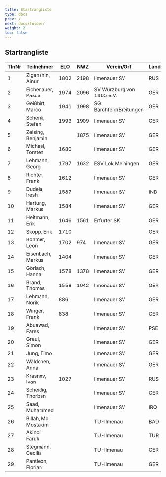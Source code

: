 ```yaml
---
title: Startrangliste   
type: docs
prev: /
next: docs/folder/
weight: 2
toc: false
---
```


## Startrangliste
| TlnNr | Teilnehmer          | ELO  | NWZ  | Verein/Ort                | Land | Geburt | FideKenn. | PKZ      |
|-------|---------------------|------|------|----------------------------|------|--------|-----------|----------|
| 1     | Ziganshin, Ainur    | 1802 | 2198 | Ilmenauer SV               | RUS  | 1998   | 34111872  | 10776775 |
| 2     | Eichenauer, Pascal  | 1974 | 2096 | SV Würzburg von 1865 e.V.  | GER  | 1999   | 12991848  | 10276112 |
| 3     | Geißhirt, Marco     | 1941 | 1998 | SG Barchfeld/Breitungen    | GER  | 1990   | 4610563   | 10059257 |
| 4     | Schenk, Stefan      | 1993 | 1909 | Ilmenauer SV               | GER  | 1985   | 12924059  | 10188401 |
| 5     | Zeising, Benjamin   |      | 1875 | Ilmenauer SV               | GER  | 1990   | 16271262  | 10249343 |
| 6     | Michael, Torsten    | 1680 |      | Ilmenauer SV               | GER  | 1967   | 12982784  | 10143175 |
| 7     | Lehmann, Georg      | 1797 | 1632 | ESV Lok Meiningen          | GER  | 2002   | 34613005  | 10283268 |
| 8     | Richter, Frank      | 1612 |      | Ilmenauer SV               | GER  | 1969   | 16279727  | 10175929 |
| 9     | Dudeja, Iresh       | 1587 |      | Ilmenauer SV               | IND  | 1992   | 25721380  | 10706913 |
| 10    | Hartung, Markus     | 1584 |      | Ilmenauer SV               | GER  | 1987   | 16272510  | 10488849 |
| 11    | Heitmann, Erik      | 1646 | 1561 | Erfurter SK                | GER  | 2012   | 34608940  | 10764825 |
| 12    | Skopp, Erik         | 1710 |      |                            | GER  | 1998   | 16201914  | 10432830 |
| 13    | Böhmer, Leon        | 1702 | 974  | Ilmenauer SV               | GER  | 2000   | 34615130  | 10276214 |
| 14    | Eisenbach, Markus   | 1404 |      | Ilmenauer SV               | GER  | 1984   | 34663630  | 10043553 |
| 15    | Görlach, Hanna      | 1578 | 1378 | Ilmenauer SV               | GER  | 2006   | 34675604  | 10837663 |
| 16    | Brand, Thomas       | 1558 | 1042 | Ilmenauer SV               | GER  | 1979   | 34641009  | 10764827 |
| 17    | Lehmann, Norik      | 886  |      | Ilmenauer SV               | GER  | 2010   | 34697195  | 10654063 |
| 18    | Winger, Frank       | 838  |      | Ilmenauer SV               | GER  | 1964   | 16233069  | 10651767 |
| 19    | Abuawad, Fares      |      |      | Ilmenauer SV               | PSE  | 1997   | 16249330  |          |
| 20    | Greul, Simon        |      |      | Ilmenauer SV               | GER  | 1998   | 34677577  | 10840917 |
| 21    | Jung, Timo          |      |      | Ilmenauer SV               | GER  | 2005   |           | 10845239 |
| 22    | Wäldchen, Anna      |      |      | Ilmenauer SV               | GER  | 2013   |           | 10845229 |
| 23    | Krasnov, Ivan       | 1027 |      | Ilmenauer SV               | RUS  | 2009   | 55610650  | 10731087 |
| 24    | Scheidig, Thorben   |      |      | Ilmenauer SV               | GER  | 2007   |           |          |
| 25    | Saad, Muhammed      |      |      | Ilmenauer SV               | IRQ  | 2001   |           |          |
| 26    | Billah, Md Mostakim |      |      | TU-Ilmenau                 | BAD  | 1997   |           |          |
| 27    | Akinci, Faruk       |      |      | TU-Ilmenau                 | TUR  | 1997   |           |          |
| 28    | Stegmann, Cecilia   |      |      | TU-Ilmenau                 | GER  | 2002   |           |          |
| 29    | Pantleon, Florian   |      |      | TU-Ilmenau                 | GER  | 1999   |           |          |
